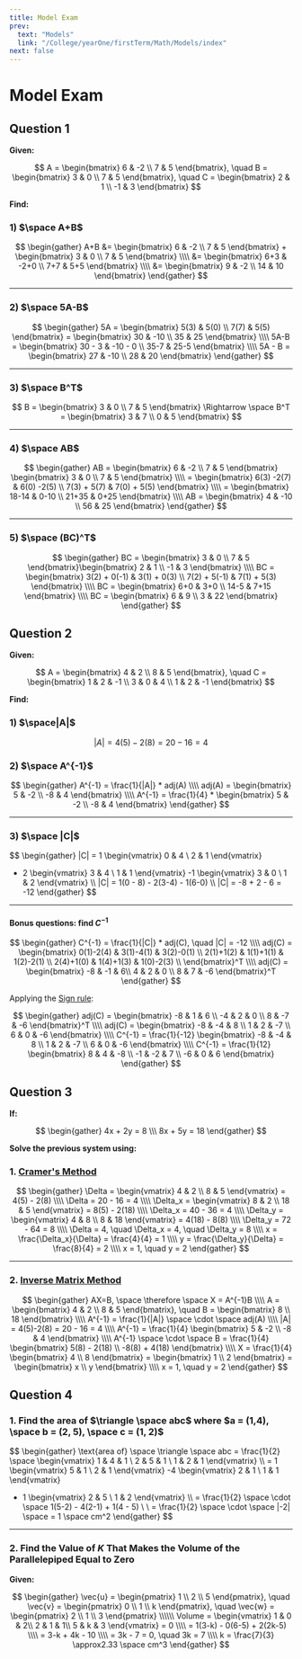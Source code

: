 ```yaml
---
title: Model Exam
prev:
  text: "Models"
  link: "/College/yearOne/firstTerm/Math/Models/index"
next: false
---
```


# Model Exam

## Question 1

**Given:**

$$
A = \begin{bmatrix}
6 & -2 \\
7 & 5
\end{bmatrix}, \quad
B = \begin{bmatrix}
3 & 0 \\
7 & 5
\end{bmatrix}, \quad
C = \begin{bmatrix}
2 & 1 \\
-1 & 3
\end{bmatrix}
$$

**Find:**

### 1) $\space A+B$

$$
\begin{gather}
A+B &= \begin{bmatrix}
6 & -2 \\
7 & 5
\end{bmatrix} +
\begin{bmatrix}
3 & 0 \\
7 & 5
\end{bmatrix}
\\\\
&= \begin{bmatrix}
6+3 & -2+0 \\
7+7 & 5+5
\end{bmatrix}
\\\\
&= \begin{bmatrix}
9 & -2 \\
14 & 10
\end{bmatrix}
\end{gather}
$$

---

### 2) $\space 5A-B$

$$
\begin{gather}
5A = \begin{bmatrix}
5(3) & 5(0) \\
7(7) & 5(5)
\end{bmatrix}
= \begin{bmatrix}
30 & -10 \\
35 & 25
\end{bmatrix}
\\\\
5A-B = \begin{bmatrix}
30 - 3 & -10 - 0 \\
35-7 & 25-5
\end{bmatrix}
\\\\
5A - B = \begin{bmatrix}
27 & -10 \\
28 & 20
\end{bmatrix}
\end{gather}
$$

---

### 3) $\space B^T$

$$
B = \begin{bmatrix}
3 & 0 \\
7 & 5
\end{bmatrix}
\Rightarrow
\space B^T = \begin{bmatrix}
3 & 7 \\
0 & 5
\end{bmatrix}
$$

---

### 4) $\space AB$

$$
\begin{gather}
AB = \begin{bmatrix}
6 & -2 \\
7 & 5
\end{bmatrix} \begin{bmatrix}
3 & 0 \\
7 & 5
\end{bmatrix}
\\\\
= \begin{bmatrix}
6(3) -2(7) & 6(0) -2(5) \\
7(3) + 5(7) & 7(0) + 5(5)
\end{bmatrix}
\\\\
= \begin{bmatrix}
18-14 & 0-10 \\
21+35 & 0+25
\end{bmatrix}
\\\\
AB = \begin{bmatrix}
4 & -10 \\
56 & 25
\end{bmatrix}
\end{gather}
$$

---

### 5) $\space (BC)^T$

$$
\begin{gather}
BC = \begin{bmatrix}
3 & 0 \\
7 & 5
\end{bmatrix}\begin{bmatrix}
2 & 1 \\
-1 & 3
\end{bmatrix}
\\\\
BC = \begin{bmatrix}
3(2) + 0(-1) & 3(1) + 0(3) \\
7(2) + 5(-1) & 7(1) + 5(3)
\end{bmatrix}
\\\\
BC = \begin{bmatrix}
6+0 & 3+0 \\
14-5 & 7+15
\end{bmatrix}
\\\\
BC = \begin{bmatrix}
6 & 9 \\
3 & 22
\end{bmatrix}
\end{gather}
$$

## Question 2

**Given:**

$$
A = \begin{bmatrix}
4 & 2 \\
8 & 5
\end{bmatrix}, \quad
C = \begin{bmatrix}
1 & 2 & -1 \\
3 & 0 & 4 \\
1 & 2 & -1
\end{bmatrix}
$$

**Find:**

### 1) $\space|A|$

$$
|A| = 4(5) - 2(8) = 20 - 16 = 4
$$

### 2) $\space A^{-1}$

$$
\begin{gather}
A^{-1} = \frac{1}{|A|} * adj(A)
\\\\
adj(A) = \begin{bmatrix}
5 & -2 \\
-8 & 4
\end{bmatrix}
\\\\
A^{-1} = \frac{1}{4} * \begin{bmatrix}
5 & -2 \\
-8 & 4
\end{bmatrix}
\end{gather}
$$

---

### 3) $\space |C|$

$$
\begin{gather}
|C| = 1 \begin{vmatrix}
0 & 4 \\
2 & 1
\end{vmatrix}
- 2 \begin{vmatrix}
3 & 4 \\
1 & 1
\end{vmatrix}
-1 \begin{vmatrix}
3 & 0 \\
1 & 2
\end{vmatrix}
\\\\
|C| = 1(0 - 8) - 2(3-4) - 1(6-0)
\\\\
|C| = -8 + 2 - 6 = -12
\end{gather}
$$

---

#### Bonus questions: find $C^{-1}$

$$
\begin{gather}
C^{-1} = \frac{1}{|C|} * adj(C), \quad
|C| = -12
\\\\
adj(C) = \begin{bmatrix}
0(1)-2(4) & 3(1)-4(1) & 3(2)-0(1) \\
2(1)+1(2) & 1(1)+1(1) & 1(2)-2(1) \\
2(4)+1(0) & 1(4)+1(3) & 1(0)-2(3) \\
\end{bmatrix}^T
\\\\
adj(C) = \begin{bmatrix}
-8 & -1 & 6\\
4 & 2 & 0 \\
8 & 7 & -6
\end{bmatrix}^T
\end{gather}
$$

Applying the [Sign rule](../Lectures/LectureTwo.md#sign-rule-for-determinants):

$$
\begin{gather}
adj(C) = \begin{bmatrix}
-8 & 1 & 6 \\
-4 & 2 & 0 \\
8 & -7 & -6
\end{bmatrix}^T
\\\\
adj(C) = \begin{bmatrix}
-8 & -4 & 8 \\
1 & 2 & -7 \\
6 & 0 & -6
\end{bmatrix}
\\\\
C^{-1} = \frac{1}{-12}
\begin{bmatrix}
-8 & -4 & 8 \\
1 & 2 & -7 \\
6 & 0 & -6
\end{bmatrix}
\\\\
C^{-1} = \frac{1}{12}
\begin{bmatrix}
8 & 4 & -8 \\
-1 & -2 & 7 \\
-6 & 0 & 6
\end{bmatrix}
\end{gather}
$$

## Question 3

**If:**

$$
\begin{gather}
4x + 2y = 8 \\\
8x + 5y = 18
\end{gather}
$$

**Solve the previous system using:**

### 1. [Cramer's Method](../Lectures/LectureTwo.md#cramer-s-rule-for-solving-systems-of-equations)

$$
\begin{gather}
\Delta = \begin{vmatrix}
4 & 2 \\
8 & 5
\end{vmatrix}
= 4(5) - 2(8)
\\\\
\Delta = 20 - 16 = 4
\\\\
\Delta_x = \begin{vmatrix}
8 & 2 \\
18 & 5
\end{vmatrix}
= 8(5) - 2(18)
\\\\
\Delta_x = 40 - 36 = 4
\\\\
\Delta_y = \begin{vmatrix}
4 & 8 \\
8 & 18
\end{vmatrix}
= 4(18) - 8(8)
\\\\
\Delta_y = 72 - 64 = 8
\\\\
\Delta = 4, \quad
\Delta_x = 4, \quad
\Delta_y = 8
\\\\
x = \frac{\Delta_x}{\Delta} = \frac{4}{4} = 1
\\\\
y = \frac{\Delta_y}{\Delta} = \frac{8}{4} = 2
\\\\
x = 1, \quad y = 2
\end{gather}
$$

---

### 2. [Inverse Matrix Method](../Lectures/LectureTwo.md#inverse-and-systems-of-equations)

$$
\begin{gather}
AX=B, \space \therefore \space X = A^{-1}B
\\\\
A = \begin{bmatrix}
4 & 2 \\
8 & 5
\end{bmatrix}, \quad
B = \begin{bmatrix} 8 \\ 18 \end{bmatrix}
\\\\
A^{-1} = \frac{1}{|A|} \space \cdot \space adj(A)
\\\\
|A| = 4(5)-2(8) = 20 - 16 = 4 \\\\
A^{-1} = \frac{1}{4} \begin{bmatrix}
5 & -2 \\
-8 & 4
\end{bmatrix}
\\\\
A^{-1} \space \cdot  \space B =
\frac{1}{4} \begin{bmatrix}
5(8) - 2(18) \\
-8(8) + 4(18)
\end{bmatrix}
\\\\
X = \frac{1}{4} \begin{bmatrix}
4 \\ 8
\end{bmatrix} = \begin{bmatrix}
1 \\ 2
\end{bmatrix} = \begin{bmatrix}
x \\ y
\end{bmatrix}
\\\\
x = 1, \quad y = 2
\end{gather}
$$

## Question 4

### 1. Find the area of $\triangle \space abc$ where $a = (1,4), \space b = (2, 5), \space c = (1, 2)$

$$
\begin{gather}
\text{area of} \space \triangle \space abc
= \frac{1}{2} \space
\begin{vmatrix}
1 & 4 & 1 \\
2 & 5 & 1 \\
1 & 2 & 1
\end{vmatrix}
\\\\
= 1 \begin{vmatrix}
5 & 1 \\
2 & 1
\end{vmatrix}
-4 \begin{vmatrix}
2 & 1 \\
1 & 1
\end{vmatrix}
+ 1 \begin{vmatrix}
2 & 5 \\
1 & 2
\end{vmatrix}
\\\\
= \frac{1}{2} \space \cdot \space 1(5-2) - 4(2-1) + 1(4 - 5) \\ \\
= \frac{1}{2} \space \cdot \space |-2| \space = 1 \space cm^2
\end{gather}
$$

---

### 2. Find the Value of $K$ That Makes the Volume of the Parallelepiped Equal to Zero

**Given:**

$$
\begin{gather}
\vec{u} = \begin{pmatrix}
1 \\ 2 \\ 5
\end{pmatrix}, \quad
\vec{v} = \begin{pmatrix}
0 \\ 1 \\ k
\end{pmatrix}, \quad
\vec{w} = \begin{pmatrix}
2 \\ 1 \\ 3
\end{pmatrix}
\\\\\\
Volume = \begin{vmatrix}
1 & 0 & 2\\
2 & 1 & 1\\
5 & k & 3
\end{vmatrix} = 0
\\\\
= 1(3-k) - 0(6-5) + 2(2k-5)
\\\\
= 3-k + 4k - 10
\\\\
= 3k - 7 = 0, \quad 3k = 7
\\\\
k = \frac{7}{3} \approx2.33 \space cm^3
\end{gather}
$$
